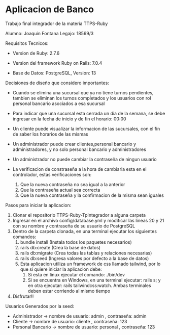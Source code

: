 # Aplicacion de Banco

Trabajo final integrador de la materia TTPS-Ruby

Alumno: Joaquin Fontana
Legajo: 18569/3

Requisitos Tecnicos:

- Version de Ruby: 2.7.6

- Version del framework Ruby on Rails: 7.0.4

- Base de Datos: PostgreSQL, Version: 13

Decisiones de diseño que considero importantes:

- Cuando se elimina una sucursal que ya no tiene turnos pendientes, tambien se eliminan los turnos completados y los usuarios con rol personal bancario asociados a esa sucursal

- Para indicar que una sucursal esta cerrada un dia de la semana, se debe ingresar en la fecha de inicio y de fin el horario: 00:00

- Un cliente puede visualizar la informacion de las sucursales, con el fin de saber los horarios de las mismas

- Un administrador puede crear clientes,personal bancario y administradores, y no solo personal bancario y administradores

- Un administrador no puede cambiar la contraseña de ningun usuario

- La verificacion de constraseña a la hora de cambiarla esta en el controlador, estas verificaciones son:
  1.  Que la nueva contraseña no sea igual a la anterior
  2.  Que la contraseña actual sea correcta
  3.  Que la nueva contraseña y la confirmacion de la misma sean iguales

Pasos para iniciar la aplicacion:

1. Clonar el repositorio TTPS-Ruby-TpIntegrador a alguna carpeta
2. Ingresar en el archivo config/database.yml y modificar las lineas 20 y 21 con su nombre y contraseña de su usuario de PostgreSQL
3. Dentro de la carpeta clonada, en una terminal ejecutar los siguientes comandos:
   1. bundle install (Instala todos los paquetes necesarios)
   2. rails db:create (Crea la base de datos)
   3. rails db:migrate (Crea todas las tablas y relaciones necesarias)
   4. rails db:seed (Ingresa valores por defecto a la base de datos)
   5. Esta aplicacion utiliza un framework de css llamado tailwind, por lo que si quiere iniciar la aplicacion debe:
      1. Si esta en linux ejecutar el comando: ./bin/dev
      2. Si se encuentra en Windows, en una terminal ejecutar: rails s; y en otra ejecutar: rails tailwindcss:watch. Ambas terminales deben estar corriendo al mismo tiempo
4. Disfrutar!!

Usuarios Generados por la seed:

- Administrador -> nombre de usuario: admin , contraseña: admin
- Cliente -> nombre de usuario: cliente , contraseña: 123
- Personal Bancario -> nombre de usuario: personal , contraseña: 123
